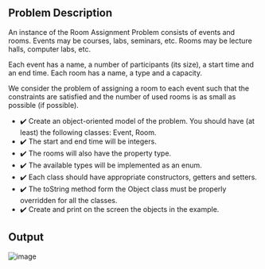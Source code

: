 ## Problem Description
  An instance of the Room Assignment Problem consists of events and rooms. Events may be courses, labs, seminars, etc. Rooms may be lecture halls, computer labs, etc.

  Each event has a name, a number of participants (its size), a start time and an end time.
  Each room has a name, a type and a capacity.
  
  We consider the problem of assigning a room to each event such that the constraints are satisfied and the number of used rooms is as small as possible (if possible).

  - :heavy_check_mark: Create an object-oriented model of the problem. You should have (at least) the following classes: Event, Room.
  - :heavy_check_mark: The start and end time will be integers.
  - :heavy_check_mark: The rooms will also have the property type.
  - :heavy_check_mark: The available types will be implemented as an enum.
  - :heavy_check_mark: Each class should have appropriate constructors, getters and setters.
  - :heavy_check_mark: The toString method form the Object class must be properly overridden for all the classes.
  - :heavy_check_mark: Create and print on the screen the objects in the example.

## Output
![image](https://user-images.githubusercontent.com/61457770/155884534-e11bcb49-bf5a-4254-87ba-5fa2689fffa6.png)
